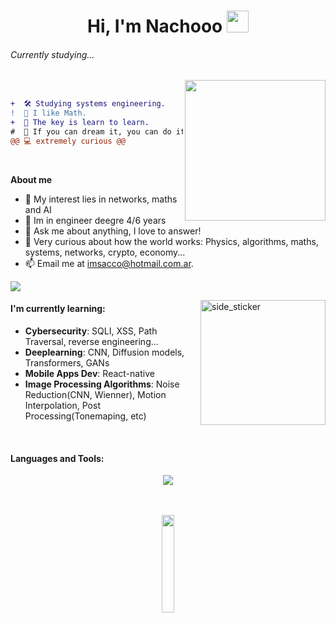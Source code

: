 <h1 align="center"><b>Hi, I'm Nachooo </b><img src="https://media.giphy.com/media/hvRJCLFzcasrR4ia7z/giphy.gif" width="35"></h1>
<!--  -->

###### Currently studying...

<div>
  
<img align="right" src="https://media.giphy.com/media/QvpqTCiEcwtvx6wwJK/giphy.gif" width="225" height="225" frameBorder="0" class="giphy-embed" allowFullScreen></img>

<br>

```diff
+  🛠 Studying systems engineering.
!  👀​ I like Math.
+  ​​🔑​ The key is learn to learn.
#  🚀​ If you can dream it, you can do it. 
@@ 💻 extremely curious @@

```
</div>
<br>

**About me**
- 🤔​ My interest lies in networks, maths and AI
- ​​🔩 ​Im in engineer deegre 4/6 years
- 💬 Ask me about anything, I love to answer!
- ​🦝​ Very curious about how the world works: Physics, algorithms, maths, systems, networks, crypto, economy...
- 📫 Email me at [imsacco@hotmail.com.ar](mailto:imsacco@hotmail.com.ar).

<!-- typing text -->
<p align="left">
  <img src="https://readme-typing-svg.herokuapp.com?font=ROBOT&duration=2500&size=20&color=FFFFFF&background=000000&center=true&vCenter=true&width=550&lines=Revolutionizing+the+world.....,+I+think">
</p>


<img align="right" width=200px height=200px alt="side_sticker" src="https://media.giphy.com/media/TEnXkcsHrP4YedChhA/giphy.gif" />

#### I'm currently learning:
- **Cybersecurity**: SQLI, XSS, Path Traversal, reverse engineering...
- **Deeplearning**: CNN, Diffusion models, Transformers, GANs
- **Mobile Apps Dev**: React-native
- **Image Processing Algorithms**: Noise Reduction(CNN, Wienner), Motion Interpolation, Post Processing(Tonemaping, etc)

<br>


#### Languages and Tools:
<p align="center">
  <a href="https://skillicons.dev">
    <img src="https://skillicons.dev/icons?i=cpp,py,java,c,html,css,js,ts,nextjs,nodejs,react,express,git,github,docker,postgres,tensorflow,cmake,androidstudio,arduino,figma,linux,stackoverflow&perline=14" />
  </a>
</p>




<p align="center">
  <br />
  <br />
  <img src="https://media.giphy.com/media/jpVnC65DmYeyRL4LHS/giphy.gif" width="20%">
</p>
